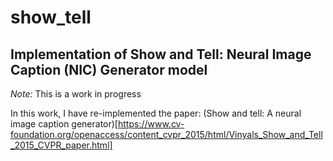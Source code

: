 # show_tell
## Implementation of Show and Tell: Neural Image Caption (NIC) Generator model

*Note:* This is a work in progress

In this work, I have re-implemented the paper: (Show and tell: A neural image caption generator)[https://www.cv-foundation.org/openaccess/content_cvpr_2015/html/Vinyals_Show_and_Tell_2015_CVPR_paper.html]
